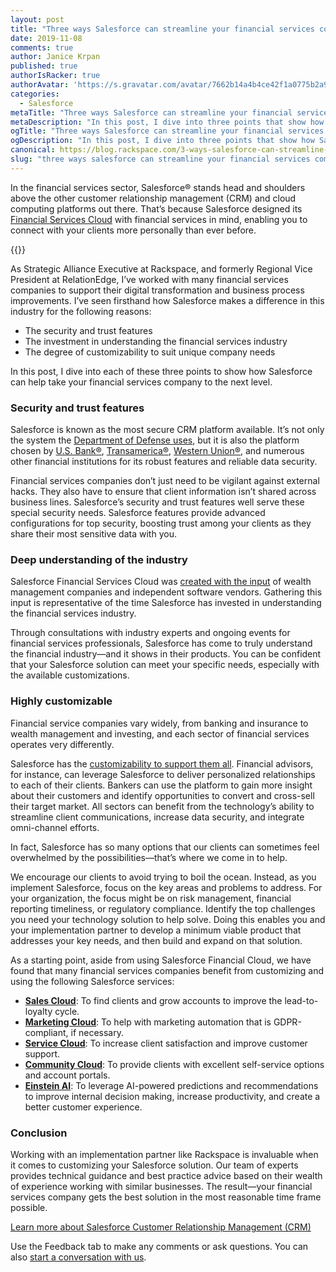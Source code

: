 ```yaml
---
layout: post
title: "Three ways Salesforce can streamline your financial services company"
date: 2019-11-08
comments: true
author: Janice Krpan
published: true
authorIsRacker: true
authorAvatar: 'https://s.gravatar.com/avatar/7662b14a4b4ce42f1a0775b2a93634c4'
categories:
  - Salesforce
metaTitle: "Three ways Salesforce can streamline your financial services company"
metaDescription: "In this post, I dive into three points that show how Salesforce can help take your financial services company to the next level."
ogTitle: "Three ways Salesforce can streamline your financial services company"
ogDescription: "In this post, I dive into three points that show how Salesforce can help take your financial services company to the next level."
canonical: https://blog.rackspace.com/3-ways-salesforce-can-streamline-your-financial-services-company/
slug: "three ways salesforce can streamline your financial services company" 
---
```


In the financial services sector, Salesforce&reg; stands head and shoulders
above the other customer relationship management (CRM) and cloud computing
platforms out there. That’s because Salesforce designed its
[Financial Services Cloud](https://www.salesforce.com/solutions/industries/financial-services/financial-services-cloud/)
with financial services in mind, enabling you to connect with your clients
more personally than ever before.

<!--more-->

{{<img src="streamline-salesforce.png" title="" alt="">}}

As Strategic Alliance Executive at Rackspace, and formerly Regional Vice
President at RelationEdge, I’ve worked with many financial services companies
to support their digital transformation and business process improvements. I’ve
seen firsthand how Salesforce makes a difference in this industry for the
following reasons:

- The security and trust features
- The investment in understanding the financial services industry
- The degree of customizability to suit unique company needs

In this post, I dive into each of these three points to show how Salesforce can
help take your financial services company to the next level.

### Security and trust features

Salesforce is known as the most secure CRM platform available. It’s not only the
system the [Department of Defense uses](https://www.salesforce.com/solutions/industries/government/resources/cloud-computing-dod-approved-software-list/),
but it is also the platform chosen by [U.S. Bank&reg;](https://www.salesforce.com/customer-success-stories/us-bank/),
[Transamerica&reg;](https://www.salesforce.com/company/news-press/press-releases/2017/03/170328/),
[Western Union&reg;](https://www.salesforce.com/customer-success-stories/western-union/),
and numerous other financial institutions for its robust features and reliable
data security.

Financial services companies don’t just need to be vigilant against external
hacks. They also have to ensure that client information isn’t shared across
business lines. Salesforce’s security and trust features well serve these
special security needs. Salesforce features provide advanced configurations
for top security, boosting trust among your clients as they share their most
sensitive data with you.

### Deep understanding of the industry

Salesforce Financial Services Cloud was
[created with the input](https://www.salesforce.com/blog/2015/08/salesforce-financial-services-cloud.html)
of wealth management companies and independent software vendors. Gathering
this input is representative of the time Salesforce has invested in understanding the financial
services industry.

Through consultations with industry experts and ongoing events for financial
services professionals, Salesforce has come to truly understand the financial
industry&mdash;and it shows in their products. You can be confident that your
Salesforce solution can meet your specific needs, especially with the
available customizations.

### Highly customizable

Financial service companies vary widely, from banking and insurance to wealth
management and investing, and each sector of financial services operates very
differently.

Salesforce has the
[customizability to support them all](https://www.salesforce.com/solutions/industries/financial-services/overview/).
Financial advisors, for instance, can leverage Salesforce to deliver
personalized relationships to each of their clients. Bankers can use the
platform to gain more insight about their customers and identify opportunities
to convert and cross-sell their target market. All sectors can benefit from the
technology’s ability to streamline client communications, increase data security,
and integrate omni-channel efforts.

In fact, Salesforce has so many options that our clients can sometimes feel
overwhelmed by the possibilities&mdash;that’s where we come in to help.

We encourage our clients to avoid trying to boil the ocean. Instead, as you
implement Salesforce, focus on the key areas and problems to
address. For your organization, the focus might be on risk management, financial
reporting timeliness, or regulatory compliance. Identify the top challenges you
need your technology solution to help solve. Doing this enables you and your
implementation partner to develop a minimum viable product that addresses your
key needs, and then build and expand on that solution.

As a starting point, aside from using Salesforce Financial Cloud, we have found
that many financial services companies benefit from customizing and using the
following Salesforce services:

- **[Sales Cloud](https://www.salesforce.com/products/sales-cloud/overview/)**: To find clients and grow accounts to improve the lead-to-loyalty cycle.
- **[Marketing Cloud](https://www.salesforce.com/products/marketing-cloud/overview/)**: To help with marketing automation that is GDPR-compliant, if necessary.
- **[Service Cloud](https://www.salesforce.com/products/service-cloud/overview/)**: To increase client satisfaction and improve customer support.
- **[Community Cloud](https://www.salesforce.com/products/community-cloud/overview/)**: To provide clients with excellent self-service options and account portals.
- **[Einstein AI](https://www.salesforce.com/products/sales-cloud/features/sales-cloud-einstein/)**: To leverage AI-powered predictions and recommendations to improve internal decision making, increase productivity, and create a better customer experience.

### Conclusion

Working with an implementation partner like Rackspace is invaluable when it
comes to customizing your Salesforce solution. Our team of experts provides
technical guidance and best practice advice based on their wealth of experience
working with similar businesses. The result&mdash;your financial services company
gets the best solution in the most reasonable time frame possible.

<a class="cta purple" id="cta" href="https://www.rackspace.com/salesforce">Learn more about Salesforce Customer Relationship Management (CRM)</a>

Use the Feedback tab to make any comments or ask questions. You can also [start a conversation with us](https://www.rackspace.com/contact).
